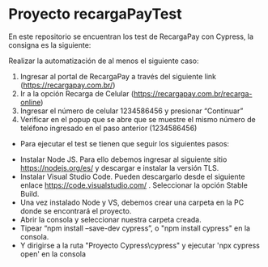 # Proyecto recargaPayTest
En este repositorio se encuentran los test de RecargaPay con Cypress, la consigna es la siguiente:

Realizar la automatización de al menos el siguiente caso:

1) Ingresar al portal de RecargaPay a través del siguiente link (https://recargapay.com.br/)
2) Ir a la opción Recarga de Celular (https://recargapay.com.br/recarga-online)
3) Ingresar el número de celular 1234586456 y presionar “Continuar”
4) Verificar en el popup que se abre que se muestre el mismo número de teléfono ingresado en el paso anterior (1234586456)

 
- Para ejecutar el test se tienen que seguir los siguientes pasos:
 
* Instalar Node JS. Para ello debemos ingresar al siguiente sitio https://nodejs.org/es/ y descargar e instalar la versión TLS.
* Instalar Visual Studio Code. Pueden descargarlo desde el siguiente enlace https://code.visualstudio.com/ . Seleccionar la opción Stable Build.
* Una vez instalado Node y VS, debemos crear una carpeta en la PC donde se encontrará el proyecto.
* Abrir la consola y seleccionar nuestra carpeta creada.
* Tipear “npm install –save-dev cypress”, o "npm install cypress" en la consola.
* Y dirigirse a la ruta "Proyecto Cypress\cypress" y ejecutar 'npx cypress open' en la consola
